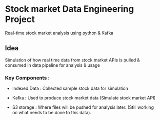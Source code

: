 # Stock market Data Engineering Project
Real-time stock market analysis using python &amp; Kafka

## Idea
Simulation of how real time data from stock market APIs is pulled & consumed in data pipeline for analysis & usage

### Key Components : 
* Indexed Data : Collected sample stock data for simulation

* Kafka : Used to produce stock market data (Simulate stock market API)

* S3 storage : Where files will be pushed for analysis later. (Still working on what needs to be done to this data).
